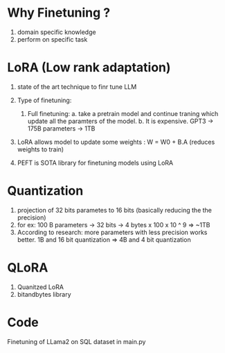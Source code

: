 # Why Finetuning ?
1. domain specific knowledge
2. perform on specific task

# LoRA (Low rank adaptation)
1. state of the art technique to finr tune LLM
2. Type of finetuning:
    1. Full finetuning:
        a. take a pretrain model and continue traning which update all the paramters of the model.
        b. It is expensive. GPT3 -> 175B parameters -> 1TB

3. LoRA allows model to update some weights : W = W0 + B.A (reduces weights to train)

4. PEFT is SOTA library for finetuning models using LoRA

# Quantization
1. projection of 32 bits parametes to 16 bits (basically reducing the the precision)
2. for ex: 100 B parameters -> 32 bits -> 4 bytes x 100 x 10 ^ 9 => ~1TB
3. According to research: more parameters with less precision works better.
1B and 16 bit quantization => 4B and 4 bit quantization

# QLoRA
1. Quanitzed LoRA
2. bitandbytes library

# Code
Finetuning of LLama2 on SQL dataset in main.py
